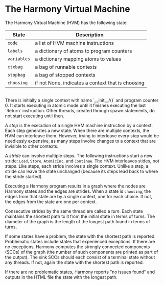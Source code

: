 # The Harmony Virtual Machine

The Harmony Virtual Machine (HVM) has the following state:

| State | Description |
| ------ | ------- |
| `code` | a list of HVM machine instructions |
| `labels` | a dictionary of atoms to program counters |
| `variables` | a dictionary mapping atoms to values |
| `ctxbag` | a bag of runnable contexts |
| `stopbag` | a bag of stopped contexts |
| `choosing` | if not None, indicates a context that is choosing |

<br />
There is initially a single context with name `__init__/()` and program counter 0. It starts executing in atomic mode until it finishes executing the last `Return` instruction. Other threads, created through spawn statements, do not start executing until then.

A *step* is the execution of a single HVM machine instruction by a context. Each step generates a new state. When there are multiple contexts, the HVM can interleave them. However, trying to interleave every step would be needlessly expensive, as many steps involve changes to a context that are invisible to other contexts.

A *stride* can involve multiple steps. The following instructions start a new stride: `Load`, `Store`, `AtomicInc`, and `Continue`. The HVM interleaves stides, not steps. Like steps, each stride involves a single context. Unlike a step, a stride can leave the state unchanged (because its steps lead back to where the stride started).

Executing a Harmony program results in a graph where the nodes are Harmony states and the edges are strides. When a state is `choosing`, the edges from that state are by a single context, one for each choice. If not, the edges from the state are one per context.

Consecutive strides by the same thread are called a *turn*. Each state maintains the shortest path to it from the initial state in terms of turns. The diameter of the graph is the length of the longest path found in terms of turns.

If some states have a problem, the state with the shortest path is reported. Problematic states include states that experienced exceptions. If there are no exceptions, Harmony computes the strongly connected components (SCCs) of the graph (the number of such components are printed as part of the output). The sink SCCs should each consist of a terminal state without any threads. If not, again the state with the shortest path is reported.

If there are no problematic states, Harmony reports "no issues found" and outputs in the HTML file the state with the longest path.